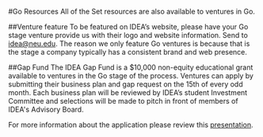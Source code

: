 #Go Resources
All of the Set resources are also available to ventures in Go.

##Venture feature
To be featured on IDEA’s website, please have your Go stage venture provide us with their logo and website information. Send to [idea@neu.edu](idea@neu.edu).
The reason we only feature Go ventures is because that is the stage a company typically has a consistent brand and web presence. 

##Gap Fund
The IDEA Gap Fund is a $10,000 non-equity educational grant available to ventures in the Go stage of the process. Ventures can apply by submitting their business plan and gap request on the 15th of every odd month. Each business plan will be reviewed by IDEA’s student Investment Committee and selections will be made to pitch in front of members of IDEA's Advisory Board.

For more information about the application please review this [presentation](https://docs.google.com/presentation/d/1L00w4sV8ruS7ThM1-yiA5Kw4LGgNP3p1mpCfvyiyNGU/edit#slide=id.p4).